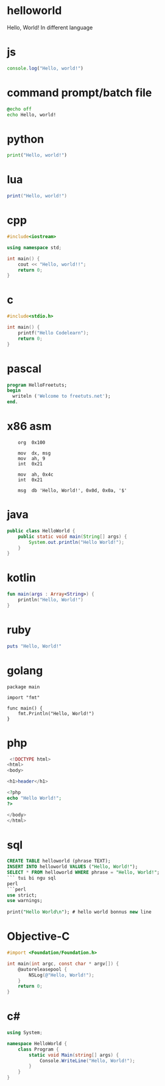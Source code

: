 # helloworld
Hello, World! In different language

# js
```js
console.log("Hello, world!")
```
# command prompt/batch file
```cmd
@echo off
echo Hello, world!
```
# python
```python
print("Hello, world!")
```
# lua
```lua
print("Hello, world!")
```
# cpp
```cpp
#include<iostream>

using namespace std;

int main() {
    cout << "Hello, world!!";
    return 0;
}
```
# c
```c
#include<stdio.h>

int main() {
    printf("Hello Codelearn");
    return 0;
}
```
# pascal
```pascal
program HelloFreetuts;
begin
  writeln ('Welcome to freetuts.net');
end.
```
# x86 asm
```x86asm
    org  0x100

    mov  dx, msg
    mov  ah, 9
    int  0x21

    mov  ah, 0x4c
    int  0x21

    msg  db 'Hello, World!', 0x0d, 0x0a, '$'
```
# java
```java
public class HelloWorld {
    public static void main(String[] args) {
        System.out.println("Hello World!");
    }
}
```
# kotlin
```kotlin
fun main(args : Array<String>) {
    println("Hello, World!")
}
```
# ruby
```ruby
puts "Hello, World!"
```
# golang
```golang
package main

import "fmt"

func main() {
    fmt.Println("Hello, World!")
}
```
# php
```php
 <!DOCTYPE html>
<html>
<body>

<h1>header</h1>

<?php
echo "Hello World!";
?>

</body>
</html>
```
# sql
```sql
CREATE TABLE helloworld (phrase TEXT);
INSERT INTO helloworld VALUES ("Hello, World!");
SELECT * FROM helloworld WHERE phrase = "Hello, World!";
``` tui bi ngu sql
perl
```perl
use strict;
use warnings;
  
print("Hello World\n"); # hello world bonnus new line
```
# Objective-C
```objectivec
#import <Foundation/Foundation.h>

int main(int argc, const char * argv[]) {
    @autoreleasepool {
        NSLog(@"Hello, World!");
    }
    return 0;
}
```
# c#
```csharp
using System;

namespace HelloWorld {
    class Program {
        static void Main(string[] args) {
            Console.WriteLine("Hello, World!");
        }
    }
}
```

